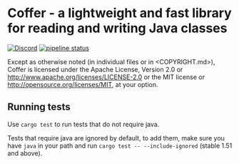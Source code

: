 # Coffer - a lightweight and fast library for reading and writing Java classes

[![Discord](https://img.shields.io/discord/721385143461478480?logo=discord)](https://discord.gg/Ddv9XUPYcK)
[![pipeline status](https://gitlab.com/fee1-dead/coffer/badges/master/pipeline.svg)](https://gitlab.com/fee1-dead/coffer/-/commits/master)

Except as otherwise noted (in individual files or in <COPYRIGHT.md>), Coffer is
licensed under the Apache License, Version 2.0 <LICENSE-APACHE> or
<http://www.apache.org/licenses/LICENSE-2.0> or the MIT license
<LICENSE-MIT> or <http://opensource.org/licenses/MIT>, at your option.

## Running tests

Use `cargo test` to run tests that do not require java.

Tests that require java are ignored by default, to add them, make sure you have 
`java` in your path and run `cargo test -- --include-ignored` (stable 1.51 and above).
